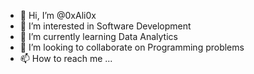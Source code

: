 - 👋 Hi, I’m @0xAli0x
- 👀 I’m interested in Software Development
- 🌱 I’m currently learning Data Analytics
- 💞️ I’m looking to collaborate on Programming problems
- 📫 How to reach me ...

<!---
AliAlex0/AliAlex0 is a ✨ special ✨ repository because its `README.md` (this file) appears on your GitHub profile.
You can click the Preview link to take a look at your changes.
--->
